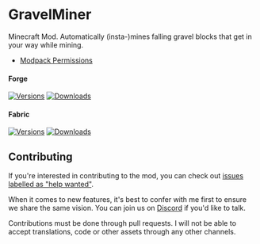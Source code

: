 # GravelMiner

Minecraft Mod. Automatically (insta-)mines falling gravel blocks that get in your way while mining.

- [Modpack Permissions](https://mods.twelveiterations.com/permissions)

#### Forge

[![Versions](http://cf.way2muchnoise.eu/versions/244759_latest.svg)](https://www.curseforge.com/minecraft/mc-mods/gravelminer) [![Downloads](http://cf.way2muchnoise.eu/full_244759_downloads.svg)](https://www.curseforge.com/minecraft/mc-mods/gravelminer)

#### Fabric

[![Versions](http://cf.way2muchnoise.eu/versions/506456_latest.svg)](https://www.curseforge.com/minecraft/mc-mods/gravelminer-fabric) [![Downloads](http://cf.way2muchnoise.eu/full_506456_downloads.svg)](https://www.curseforge.com/minecraft/mc-mods/gravelminer-fabric)

## Contributing

If you're interested in contributing to the mod, you can check out [issues labelled as "help wanted"](https://github.com/TwelveIterationMods/GravelMiner/issues?q=is%3Aopen+is%3Aissue+label%3A%22help+wanted%22).

When it comes to new features, it's best to confer with me first to ensure we share the same vision. You can join us on [Discord](https://discord.gg/VAfZ2Nau6j) if you'd like to talk.

Contributions must be done through pull requests. I will not be able to accept translations, code or other assets through any other channels.
